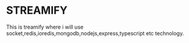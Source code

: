 # STREAMIFY

This is treamify where i will use socket,redis,ioredis,mongodb,nodejs,express,typescript etc technology.